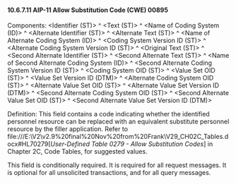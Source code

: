 #### 10.6.7.11 AIP-11 Allow Substitution Code (CWE) 00895

Components: &lt;Identifier (ST)> ^ &lt;Text (ST)> ^ &lt;Name of Coding System (ID)> ^ &lt;Alternate Identifier (ST)> ^ &lt;Alternate Text (ST)> ^ &lt;Name of Alternate Coding System (ID)> ^ &lt;Coding System Version ID (ST)> ^ &lt;Alternate Coding System Version ID (ST)> ^ &lt;Original Text (ST)> ^ &lt;Second Alternate Identifier (ST)> ^ &lt;Second Alternate Text (ST)> ^ &lt;Name of Second Alternate Coding System (ID)> ^ &lt;Second Alternate Coding System Version ID (ST)> ^ &lt;Coding System OID (ST)> ^ &lt;Value Set OID (ST)> ^ &lt;Value Set Version ID (DTM)> ^ &lt;Alternate Coding System OID (ST)> ^ &lt;Alternate Value Set OID (ST)> ^ &lt;Alternate Value Set Version ID (DTM)> ^ &lt;Second Alternate Coding System OID (ST)> ^ &lt;Second Alternate Value Set OID (ST)> ^ &lt;Second Alternate Value Set Version ID (DTM)>

Definition: This field contains a code indicating whether the identified personnel resource can be replaced with an equivalent substitute personnel resource by the filler application. Refer to file:///E:\V2\v2.9%20final%20Nov%20from%20Frank\V29_CH02C_Tables.docx#HL70279[_User-Defined Table 0279 - Allow Substitution Codes_] in Chapter 2C, Code Tables, for suggested values.

This field is conditionally required. It is required for all request messages. It is optional for all unsolicited transactions, and for all query messages.
